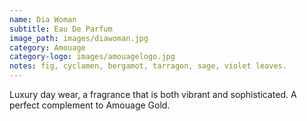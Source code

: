 ```yaml
---
name: Dia Woman
subtitle: Eau De Parfum
image_path: images/diawoman.jpg
category: Amouage
category-logo: images/amouagelogo.jpg
notes: fig, cyclamen, bergamot, tarragon, sage, violet leaves.
---
```

Luxury day wear, a fragrance that is both vibrant and sophisticated. A perfect complement to Amouage Gold.
